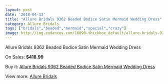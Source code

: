 ```yaml
---
layout: post
date: '2018-04-13'
title: "Allure Bridals 9362 Beaded Bodice Satin Mermaid Wedding Dress"
category: Allure Bridals
tags: ["bridals","beaded","mermaid","special","crazy"]
image: http://img.eudances.com/16090-thickbox_default/allure-bridals-9362-beaded-bodice-satin-mermaid-wedding-dress.jpg
---
```

Allure Bridals 9362 Beaded Bodice Satin Mermaid Wedding Dress

On Sales: **$418.99**
<a href="https://www.eudances.com/en/allure-bridals/4729-allure-bridals-9362-beaded-bodice-satin-mermaid-wedding-dress.html"><amp-img layout="responsive" width="600" height="600" src="//img.eudances.com/16090-thickbox_default/allure-bridals-9362-beaded-bodice-satin-mermaid-wedding-dress.jpg" alt="Allure Bridals 9362 Beaded Bodice Satin Mermaid Wedding Dress 0" /></a>
<a href="https://www.eudances.com/en/allure-bridals/4729-allure-bridals-9362-beaded-bodice-satin-mermaid-wedding-dress.html"><amp-img layout="responsive" width="600" height="600" src="//img.eudances.com/16092-thickbox_default/allure-bridals-9362-beaded-bodice-satin-mermaid-wedding-dress.jpg" alt="Allure Bridals 9362 Beaded Bodice Satin Mermaid Wedding Dress 1" /></a>
<a href="https://www.eudances.com/en/allure-bridals/4729-allure-bridals-9362-beaded-bodice-satin-mermaid-wedding-dress.html"><amp-img layout="responsive" width="600" height="600" src="//img.eudances.com/16091-thickbox_default/allure-bridals-9362-beaded-bodice-satin-mermaid-wedding-dress.jpg" alt="Allure Bridals 9362 Beaded Bodice Satin Mermaid Wedding Dress 2" /></a>

Buy it: [Allure Bridals 9362 Beaded Bodice Satin Mermaid Wedding Dress](https://www.eudances.com/en/allure-bridals/4729-allure-bridals-9362-beaded-bodice-satin-mermaid-wedding-dress.html "Allure Bridals 9362 Beaded Bodice Satin Mermaid Wedding Dress")

View more: [Allure Bridals](https://www.eudances.com/en/2-allure-bridals "Allure Bridals")